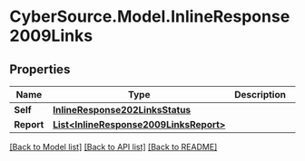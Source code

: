 # CyberSource.Model.InlineResponse2009Links
## Properties

Name | Type | Description | Notes
------------ | ------------- | ------------- | -------------
**Self** | [**InlineResponse202LinksStatus**](InlineResponse202LinksStatus.md) |  | [optional] 
**Report** | [**List&lt;InlineResponse2009LinksReport&gt;**](InlineResponse2009LinksReport.md) |  | [optional] 

[[Back to Model list]](../README.md#documentation-for-models) [[Back to API list]](../README.md#documentation-for-api-endpoints) [[Back to README]](../README.md)

